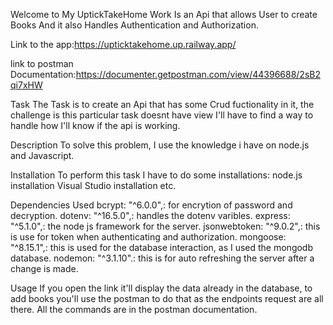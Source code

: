 Welcome to My UptickTakeHome Work
Is an Api that allows User to create Books And it also Handles Authentication and Authorization.

Link to the app:https://upticktakehome.up.railway.app/

link to postman Documentation:https://documenter.getpostman.com/view/44396688/2sB2qi7xHW

Task
The Task is to create an Api that has some Crud fuctionality in it, the challenge is this particular task doesnt have view I'll have to find a way to handle how I'll know if the api is working.

Description
To solve this problem, I use the knowledge i have on node.js and Javascript.

Installation
To perform this task I have to do some installations:
node.js installation
Visual Studio installation etc.

Dependencies Used
bcrypt: "^6.0.0",: for encrytion of password and decryption.
dotenv: "^16.5.0",: handles the dotenv varibles.
express: "^5.1.0",: the node js framework for the server.
jsonwebtoken: "^9.0.2",: this is use for token when authenticating and authorization.
mongoose: "^8.15.1",: this is used for the database interaction, as I used the mongodb database.
nodemon: "^3.1.10".: this is for auto refreshing the server after a change is made.

Usage
If you open the link it'll display the data already in the database, to add books you'll use the postman to do that as the endpoints request are all there.
All the commands are in the postman documentation.
